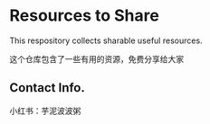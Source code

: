# Resources to Share

This respository collects sharable useful resources.

这个仓库包含了一些有用的资源，免费分享给大家

## Contact Info.
小红书：芋泥波波粥
